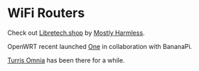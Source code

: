 # WiFi Routers

Check out [Libretech.shop](https://libretech.shop/) by [Mostly Harmless](https://mostlyharmless.io/).&#x20;

OpenWRT recent launched [One](https://openwrt.org/toh/openwrt/one) in collaboration with BananaPi.

[Turris Omnia](https://www.turris.com/en/products/omnia/) has been there for a while.

